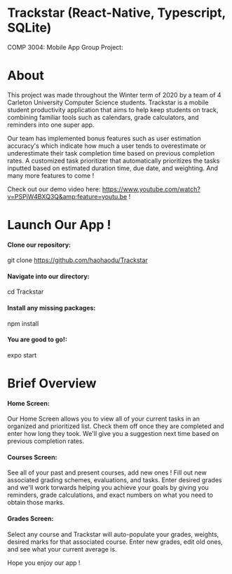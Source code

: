 # Trackstar (React-Native, Typescript, SQLite)
COMP 3004: Mobile App Group Project: 

# About 

This project was made throughout the Winter term of 2020 by a team of 4 Carleton University Computer Science students. Trackstar is a mobile student productivity application that aims to help keep students on track, combining familiar tools such as calendars, grade calculators, and reminders into one super app. 

Our team has implemented bonus features such as user estimation accuracy's which indicate how much a user tends to overestimate or underestimate their task completion time based on previous completion rates. A customized task prioritizer that automatically prioritizes the tasks inputted based on estimated duration time, due date, and weighting. And many more features to come ! 

Check out our demo video here: https://www.youtube.com/watch?v=PSPjW4BXQ3Q&amp;feature=youtu.be ! 

# Launch Our App !

#### Clone our repository: 
git clone https://github.com/haohaodu/Trackstar

#### Navigate into our directory: 
cd Trackstar

#### Install any missing packages: 
npm install

#### You are good to go!: 
expo start

# Brief Overview

#### Home Screen: 
Our Home Screen allows you to view all of your current tasks in an organized and prioritized list. Check them off once they are completed and enter how long they took. We'll give you a suggestion next time based on previous completion rates.

#### Courses Screen: 
See all of your past and present courses, add new ones ! Fill out new associated grading schemes, evaluations, and tasks. Enter desired grades and we'll work torwards helping you achieve your goals by giving you reminders, grade calculations, and exact numbers on what you need to obtain those marks.

#### Grades Screen: 
Select any course and Trackstar will auto-populate your grades, weights, desired marks for that associated course. Enter new grades, edit old ones, and see what your current average is. 

Hope you enjoy our app !
  

